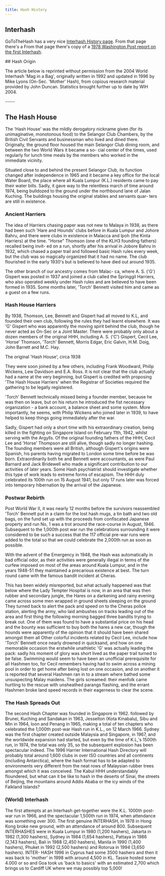 ```yaml
---
title: Hash History
---
```

## I﻿nterhash

G﻿oToTheHash has a very nice [Interhash History page](https://gotothehash.net/history/interhash.html).  From that page there's a 
From that page there's copy of a [1978 Washington Post report on the first Interhash](https://gotothehash.net/history/Interhash/washpost78.pdf).

#﻿# Hash Origin

T﻿he article below is reprinted without permission from the 2004 World Interhash 'Mag in a Bag', originally written in 1992 and updated in 1996 by Mike Lyons (On-Sec. 'Mother' Hash), from copious research material provided by John Duncan. Statistics brought further up to date by WIH 2004.

-﻿----

## The Hash House

The 'Hash House' was the mildly derogatory nickname given (for its unimaginative, monotonous food) to the Selangor Club Chambers, by the British Civil Servants and businessman who lived and dined there. Originally, the ground floor housed the main Selangor Club dining room, and between the two World Wars it became a so- cial center of the times, used regularly for lunch time meals by the members who worked in the immediate vicinity.

Situated close to and behind the present Selangor Club, its function changed after independence in 1965 and it became a key office for the local Water Board, the place where all Kuala Lumpur (K.L.) residents came to pay their water bills. Sadly, it gave way to the relentless march of time around 1974, being bulldozed to the ground under the northbound lane of Jalan Kuching. The buildings housing the original stables and servants quar- ters are still in existence.

### Ancient Harriers

The idea of Harriers chasing paper was not new to Malaya in 1938, as there had been such 'Hare and Hounds' clubs before in Kuala Lumpur and Johore Bahru, and there were clubs in existence in Malacca and lpoh (the Kinta Harriers) at the time. "Horse" Thomson (one of the KLH3 founding fathers) recalled being invit- ed on a run, shortly after his arrival in Jobore Bahru in 1932, which chased a paper trail and followed basic Hash rules every week, but the club was so magically organized that it had no name. The club flourished in the early 1930's but is believed to have died out around 1935.

The other branch of our ancestry comes from Malac- ca, where A. S. ('G') Gispert was posted in 1937 and joined a club called the Springgil Harriers, who also operated weekly under Hash rules and are believed to have been formed in 1935. Some months later, 'Torch' Bennett visited him and came as a guest on a few runs.

### Hash House Harriers

By 1938, Thomson, Lee, Bennett and Gispert had all moved to K.L, and founded their own club, following the rules they had learnt elsewhere. It was 'G' Gispert who was apparently the moving spirit behind the club, though he never acted as On-Sec or a Joint Master. There were probably only about a dozen members of the original HHH, including A. S. ('C') Gispert, Cecil Lee, 'Horse' Thomson, 'Torch' Bennett, Morris Edgar, Eric Galvin, H.M. Doig, John Barrett and M.C. Hay.

The original 'Hash House', circa 1938

They were soon joined by a few others, including Frank Woodward, Philip Wickens, Lew Davidson and E.A. Ross. It is not clear that the club actually had a name at the very beginning, but Gispert is credited with proposing 'The Hash House Harriers' when the Registrar of Societies required the gathering to be legally registered.

'Torch' Bennett technically missed being a founder member, because he was then on leave, but on his return he introduced the fist necessary organization - a bank account, a balance sheet and some system. More importantly, he seems, with Philip Wickens who joined later in 1939, to have helped to keep things going immediately after the war.

Sadly, Gispert had only a short time with his extraordinary creation, being killed in the fighting on Singapore Island on February 11th, 1942, whilst serving with the Argylls. Of the original founding fathers of the HHH, Cecil Lee and 'Horse' Thompson are still alive, though sadly no longer hashing. The founding members were all British, although Gispert's origins were Spanish, his parents having migrated to London some time before be was born. Extraordinarily both he and Bennett were accountants, as were Paul Barnard and Jack Bridewell who made a significant contribution to our activities of later years. Some Hash psychiatrist should investigate whether this type of work leads to extreme forms of escapism.
The HHH duly celebrated its 100th run on 15 August 1941, but only 17 runs later was forced into temporary hibernation by the arrival of the Japanese.

### Postwar Rebirth

Post World War II, it was nearly 12 months before the survivors reassembled 'Torch' Bennett put in a claim for the lost hash mugs, a tin bath and two old bags, on the
fund set up with the proceeds from confiscated Japanese property and run No, 1 was a trot around the race-course in August, 1946. Subsequent to the 1,000th post war run the celebrations surrounding it were considered to be such a success that the 117 official pre-war runs were added to the total so that we could celebrate the 2,000th run as soon as possible.

With the advent of the Emergency in 1948, the Hash was automatically in bad official odor, as their activities were generally illegal in terms of the curfew imposed on most of the areas around Kuala Lumpur, and in the years 1948-51 they maintained a precarious existence at best. The turn round came with the famous bandit incident at Cheras.

This has been widely misreported, but what actually happened was that below where the Lady Tempter Hospital is now, in an area that was then rubber and secondary jungle, the Hares on a darkening and rainy evening came across some men wrapped in ground sheets sleeping on the ground They turned back to alert the pack and speed on to the Cheras police station, alerting the army, who laid ambushes on tracks leading out of the area and first thing the following morning bagged three bandits trying to break out. One of them was found to have a substantial price on his head and the bounty was sufficient to buy both the hares a new car, though the hounds were apparently of the opinion that it should have been shared amongst them all
Other colorful incidents related by Cecil Lee, include how 'Torch' Bennett once nearly drowned in quicksand, and how on one memorable occasion the erstwhile unathletic 'G' was actually leading the pack: sadly his moment of glory was short lived as the paper trail turned to be false. Swimming would seem to have been an unofficial prerequisite for all Hashmen too, for Cecil remembers having had to swim across a mining pool in order to get home after being lost on one occasion, and on another it is reported that several Hashmen ran in to a stream where bathed some unsuspecting Malay maidens. The girls screamed: their menfolk came hurtling to the rescue with unsheathed parangs flashing, and the errant Hashmen broke land speed records in their eagerness to clear the scene.

### The Hash Spreads Out

The second Hash Chapter was founded in Singapore in 1962. followed by Brunei, Kuching and Sandakan in 1963, Jesselton (Kota Kinabalu), Sibu and Min in 1964, loon and Penang in 1965, making a total of ten chapters who celebrated the 1,000th post-war Hash run in K.L., on 12 March 1966. Sydney was the first chapter created outside Malaysia and Singapore, in 1967, and the worldwide expansion had started, but even by the time of K.L,'s 1500th run, in 1974, the total was only 35, so the subsequent explosion has been spectacular indeed. The 1996 Harrier International Hash Directory will probably total around 1,600 clubs in over ISO countries
and all continents (including Antarctica), where the hash format has to be adapted to environments very different from the neat rows of Malaysian rubber trees amongst which it was conceived. The Kabul HHH understandably floundered, but what can it be like to hash in the deserts of Sinai, the streets of Beijing, the mountains around Addis Ababa or the icy winds of the Falkland Islands?

### (World) Interhash

The first attempts at an Interhash get-together were the K.L. 1000th post-war run in 1966, and the spectacular 1,500th run in 1974, when attendance was something over 300. The first genuine INTERHASH, in 1978 in Hong Kong broke new ground, with an attendance of around 800. Subsequent INTERHASHES were in Kuala Lumpur in 1980 (1,200 hashers), Jakarta in 1982 (1,300 hashers), Sydney in 1984 (1,654 hashers), Pattaya in 1986 (2,143 hashers), Bali in 1988 (2,450 hashers), Manila in 1990 (1,400 hashers), Phuket in 1992 (2,500 hashers) and Rotorua in 1994 (3,650 hashers). INTER- HASH 1996 in Cyprus had some 3500 hashers and then it was back to 'mother' in 1998 with around 4,500 in KL. Tassie hosted some 4.000 or so and Goa took us 'back to basics' with an estimated 2,700 which brings us to Cardiff UK where we may possibly top 5,000!

